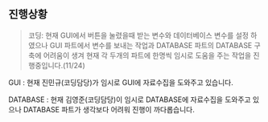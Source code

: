 ## 진행상황
> 코딩: 현재 GUI에서 버튼을 눌렸을때 받는 변수와 데이터베이스 변수를 설정 하였으나 GUI 파트에서 변수를 보내는 작업과 DATABASE 파트의 DATABASE 구축에 어려움이 생겨 현재
> 각 두개의 파트에 한명씩 임시로 도움을 주는 작업을 진행중입니다.(11/24)

GUI : 현재 진민규(코딩담당)가 임시로 GUI에 자료수집을 도와주고 있습니다.


DATABASE : 현재 김영준(코딩담당)이 임시로 DATABASE에 자료수집을 도와주고 있으나 DATABASE 파트가 생각보다 어려워 진행이 까다롭습니다.
